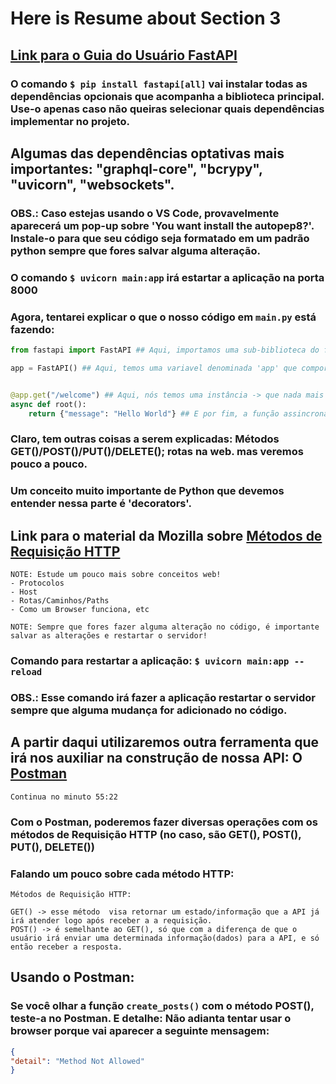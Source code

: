 # Here is Resume about Section 3

## [Link para o Guia do Usuário FastAPI](https://fastapi.tiangolo.com/tutorial/)

### O comando `$ pip install fastapi[all]` vai instalar todas as dependências opcionais que acompanha a biblioteca principal. Use-o apenas caso não queiras selecionar quais dependências implementar no projeto.

## Algumas das dependências optativas mais importantes: "graphql-core", "bcrypy", "uvicorn", "websockets".

### OBS.: Caso estejas usando o VS Code, provavelmente aparecerá um pop-up sobre 'You want install the autopep8?'. Instale-o para que seu código seja formatado em um padrão python sempre que fores salvar alguma alteração.

### O comando `$ uvicorn main:app` irá estartar a aplicação na porta 8000

### Agora, tentarei explicar o que o nosso código em `main.py` está fazendo:

```python
from fastapi import FastAPI ## Aqui, importamos uma sub-biblioteca do fastapi: a FastAPI -> que usamos para disponibilizar os métodos que usaremos a seguir.

app = FastAPI() ## Aqui, temos uma variavel denominada 'app' que comportará t0d0 o conteudo da sub-lib.


@app.get("/welcome") ## Aqui, nós temos uma instância -> que nada mais é do que um método que usamos para determinar uma rota.
async def root():
    return {"message": "Hello World"} ## E por fim, a função assincrona irá retornar uma mensagem dizendo "Hello World"
```

### Claro, tem outras coisas a serem explicadas: Métodos GET()/POST()/PUT()/DELETE(); rotas na web. mas veremos pouco a pouco.

### Um conceito muito importante de Python que devemos entender nessa parte é 'decorators'.

## Link para o material da Mozilla sobre [Métodos de Requisição HTTP](https://developer.mozilla.org/en-US/docs/Web/HTTP/Methods)

```
NOTE: Estude um pouco mais sobre conceitos web!
- Protocolos
- Host
- Rotas/Caminhos/Paths
- Como um Browser funciona, etc
```

`NOTE: Sempre que fores fazer alguma alteração no código, é importante salvar as alterações e restartar o servidor!`

### Comando para restartar a aplicação: `$ uvicorn main:app --reload`

### OBS.: Esse comando irá fazer a aplicação restartar o servidor sempre que alguma mudança for adicionado no código. 

## A partir daqui utilizaremos outra ferramenta que irá nos auxiliar na construção de nossa API: O [Postman](https://www.postman.com/downloads/)

`Continua no minuto 55:22`

### Com o Postman, poderemos fazer diversas operações com os métodos de Requisição HTTP (no caso, são GET(), POST(), PUT(), DELETE())

### Falando um pouco sobre cada método HTTP:

```
Métodos de Requisição HTTP:

GET() -> esse método  visa retornar um estado/informação que a API já irá atender logo após receber a a requisição.
POST() -> é semelhante ao GET(), só que com a diferença de que o usuário irá enviar uma determinada informação(dados) para a API, e só então receber a resposta.
```

## Usando o Postman:

### Se você olhar a função `create_posts()` com o método POST(), teste-a no Postman. E detalhe: Não adianta tentar usar o browser porque vai aparecer a seguinte mensagem:

```json
{
"detail": "Method Not Allowed"
}
```